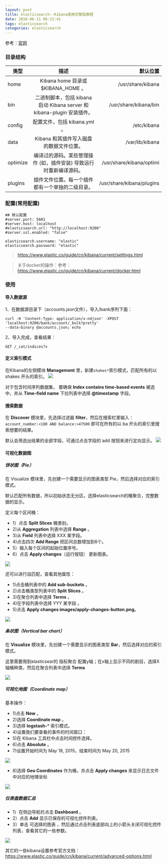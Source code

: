 ```yaml
---
layout: post
title: elasticsearch--Kibana使用完整版教程
date: 2018-06-11 06:15:41
tags: elasticsearch
categories: elasticsearch
---
```


参考：[官网](https://www.elastic.co/guide/cn/kibana/current/deb.html)

### 目录结构

|类型 |	描述 |	默认位置|
| --  |:------:| -----:|
|home | Kibana home 目录或 $KIBANA_HOME 。 | /usr/share/kibana  |
|bin  | 二进制脚本，包括 kibana 启动 Kibana server 和 kibana-plugin 安装插件。  |/usr/share/kibana/bin  |
|config  | 配置文件，包括 kibana.yml 。  | /etc/kibana  |
|data | Kibana 和其插件写入磁盘的数据文件位置。  | /var/lib/kibana  |
|optimize  | 编译过的源码。某些管理操作 (如，插件安装) 导致运行时重新编译源码。 | /usr/share/kibana/optimi   |
|plugins  | 插件文件位置。每一个插件都有一个单独的二级目录。  | /usr/share/kibana/plugins  |

<!-- more -->

### 配置(常用配置)

```properties
## 默认配置
#server.port: 5601
#server.host: localhost
#elasticsearch.url: "http://localhost:9200"
#server.ssl.enabled: "false" 

elasticsearch.username: "elastic"
elasticsearch.password: "elastic"
```

>https://www.elastic.co/guide/cn/kibana/current/settings.html

>关于docker的操作：参考：https://www.elastic.co/guide/cn/kibana/current/docker.html

### 使用

#### 导入数据源

1、在数据源目录下（accounts.json文件），导入/bank序列下面：

```
curl -H 'Content-Type: application/x-ndjson' -XPOST 'localhost:9200/bank/account/_bulk?pretty'
--data-binary @accounts.json; echo
```

2、导入完成，查看结果：
```
GET /_cat/indices?v
```

#### 定义索引模式

在Kibana的左侧模块 **Management** 里，新建`shakes*`索引模式，匹配所有的以 shakes 开头的索引。
![](http://p2jr3pegk.bkt.clouddn.com/kibana_management.png)

对于包含时间序列数据集，
要确保 **Index contains time-based events** 被选中，并从 **Time-field name** 下拉列表中选择 **@timestamp** 字段。

#### 搜索数据

在 **Discover** 模块里，先选择过滤器 **filter**，然后在搜索栏里输入：
`account_number:<100 AND balance:>47500` 即可在所有的以 ba 开头的索引里搜索想要的结果。

默认会筛选出结果的全部字段，可通过点击字段的 add 按钮来进行定向显示。
![](http://p2jr3pegk.bkt.clouddn.com/kibana_discover01.png)

#### 可视化数据图

##### 饼状图（Pie）

在 Visualize 模块里，先创建一个需要显示的图表类型 Pie，然后选择对应的索引模式。

默认匹配所有数据，所以初始状态无分区。选择elasticsearch的桶聚合，完整数据的显示。

定义每个区间桶：
- 1）点击 **Split Slices** 桶类别。
- 2)从 **Aggregation** 列表中选择 **Range** 。
- 3)从 **Field** 列表中选择 XXX 某字段。
- 4)点击四次 **Add Range** 把区间总数增加到6个。
- 5）输入每个区间的起始位置序号。
- 6）点击 **Apply changes**（运行按钮） 更新图表。

![](http://p2jr3pegk.bkt.clouddn.com/kibana_visualize01.png)

还可以进行自匹配，查看其他属性：

- 1)点击桶列表中的 **Add sub-buckets** 。
- 2)点击桶类型列表中的 **Split Slices** 。
- 3)在聚合列表中选择 **Terms** 。
- 4)在字段列表中选择 YYY 某字段 。
- 5)点击 **Apply changes images/apply-changes-button.png**。

![](http://p2jr3pegk.bkt.clouddn.com/kibana_visualize02.png)


##### 条状图（Vertical bar chart）

在 **Visualize** 模块里，先创建一个需要显示的图表类型 **Bar**，然后选择对应的索引模式。

这里需要用到elasticsear的 指标聚合 配置y轴；在x轴上显示不同的剧目，选择X轴桶种类，然后在聚合列表中选择 **Terms**

![](http://p2jr3pegk.bkt.clouddn.com/kibana_visualize03.png)


##### 可视化地图（Coordinate map）

基本操作：
- 1)点击 **New** 。
- 2)选择 **Coordinate map** 。
- 3)选择 **logstash-*** 索引模式。
- 4)设置我们要查看的事件的时间窗口：
- 5)在  Kibana 工具栏中点击时间控件选择。
- 6)点击 **Absolute** 。
- 7)设置开始时间为 May 18, 2015，结束时间为 May 20, 2015

![](http://p2jr3pegk.bkt.clouddn.com/kibana_visualize04.png)

- 8)选择 **Geo Coordinates** 作为桶，并点击 **Apply changes** 来显示日志文件中对应的地理坐标 

![](http://p2jr3pegk.bkt.clouddn.com/kibana_visualize05.png)


##### 仪表盘数据汇总

- 1）在侧边导航栏点击 **Dashboard** 。
- 2）点击 **Add** 显示已保存的可视化控件列表。
- 3）单击 可选择的图表 ，然后通过点击列表底部向上的小箭头关闭可视化控件列表，查看其它的一些参数。

![](http://p2jr3pegk.bkt.clouddn.com/kibana-dashboard01.png)

其它的一些kibana设置参考官方文档：https://www.elastic.co/guide/cn/kibana/current/advanced-options.html
